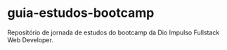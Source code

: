 # guia-estudos-bootcamp
Repositório de jornada de estudos do bootcamp da Dio Impulso Fullstack Web Developer.

